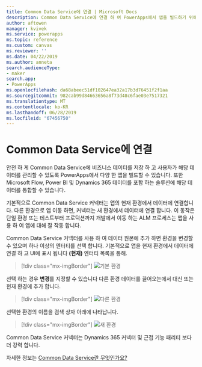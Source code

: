 ```yaml
---
title: Common Data Service에 연결 | Microsoft Docs
description: Common Data Service에 연결 하 여 PowerApps에서 앱을 빌드하기 위해 사용 하는 방법을 알아봅니다.
author: aftowen
manager: kvivek
ms.service: powerapps
ms.topic: reference
ms.custom: canvas
ms.reviewer: ''
ms.date: 04/22/2019
ms.author: anneta
search.audienceType:
- maker
search.app:
- PowerApps
ms.openlocfilehash: da68abeec51df102647ea32a17b3d76451f2f1aa
ms.sourcegitcommit: 982cab99d84663656a8f73d48c6fae03e7517321
ms.translationtype: MT
ms.contentlocale: ko-KR
ms.lasthandoff: 06/28/2019
ms.locfileid: "67456750"
---
```

# <a name="connect-to-common-data-service"></a>Common Data Service에 연결

안전 하 게 Common Data Service에 비즈니스 데이터를 저장 하 고 사용자가 해당 데이터를 관리할 수 있도록 PowerApps에서 다양 한 앱을 빌드할 수 있습니다. 또한 Microsoft Flow, Power BI 및 Dynamics 365 데이터를 포함 하는 솔루션에 해당 데이터를 통합할 수 있습니다.

기본적으로 Common Data Service 커넥터는 앱의 현재 환경에서 데이터에 연결합니다. 다른 환경으로 앱 이동 하면, 커넥터는 새 환경에서 데이터에 연결 합니다. 이 동작은 단일 환경 또는 테스트부터 프로덕션까지 개발에서 이동 하는 ALM 프로세스는 앱을 사용 하 여 앱에 대해 잘 작동 합니다.

Common Data Service 커넥터를 사용 하 여 데이터 원본에 추가 하면 환경을 변경할 수 있으며 하나 이상의 엔터티를 선택 합니다. 기본적으로 앱을 현재 환경에서 데이터에 연결 하 고 UI에 표시 됩니다 **(현재)** 엔터티 목록을 통해.

> [!div class="mx-imgBorder"]
> ![기본 환경](media/connection-common-data-service/common-data-service-connection-change-environment.png)

선택 하는 경우 **변경**를 지정할 수 있습니다 다른 환경 데이터를 끌어오는에서 대신 또는 현재 환경에 추가 합니다.

> [!div class="mx-imgBorder"]
> ![다른 환경](media/connection-common-data-service/common-data-service-connection-select-environment.png)

선택한 환경의 이름을 검색 상자 아래에 나타납니다.

> [!div class="mx-imgBorder"]
> ![새 환경](media/connection-common-data-service/common-data-service-connection-after-change-environment.png)

Common Data Service 커넥터는 Dynamics 365 커넥터 및 근접 기능 패리티 보다 더 강력 합니다.

자세한 정보는 [Common Data Service란 무엇인가요?](../../common-data-service/data-platform-intro.md)
